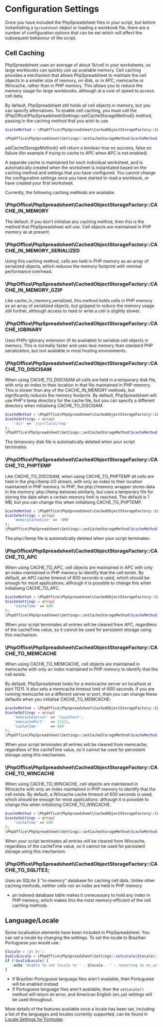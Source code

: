 # Configuration Settings

Once you have included the PhpSpreadsheet files in your script, but
before instantiating a `Spreadsheet` object or loading a workbook file,
there are a number of configuration options that can be set which will
affect the subsequent behaviour of the script.

## Cell Caching

PhpSpreadsheet uses an average of about 1k/cell in your worksheets, so
large workbooks can quickly use up available memory. Cell caching
provides a mechanism that allows PhpSpreadsheet to maintain the cell
objects in a smaller size of memory, on disk, or in APC, memcache or
Wincache, rather than in PHP memory. This allows you to reduce the
memory usage for large workbooks, although at a cost of speed to access
cell data.

By default, PhpSpreadsheet still holds all cell objects in memory, but
you can specify alternatives. To enable cell caching, you must call the
\PhpOffice\PhpSpreadsheet\Settings::setCacheStorageMethod() method,
passing in the caching method that you wish to use.

``` php
$cacheMethod = \PhpOffice\PhpSpreadsheet\CachedObjectStorageFactory::CACHE_IN_MEMORY;

\PhpOffice\PhpSpreadsheet\Settings::setCacheStorageMethod($cacheMethod);
```

setCacheStorageMethod() will return a boolean true on success, false on
failure (for example if trying to cache to APC when APC is not enabled).

A separate cache is maintained for each individual worksheet, and is
automatically created when the worksheet is instantiated based on the
caching method and settings that you have configured. You cannot change
the configuration settings once you have started to read a workbook, or
have created your first worksheet.

Currently, the following caching methods are available.

### \PhpOffice\PhpSpreadsheet\CachedObjectStorageFactory::CACHE\_IN\_MEMORY

The default. If you don't initialise any caching method, then this is
the method that PhpSpreadsheet will use. Cell objects are maintained in
PHP memory as at present.

### \PhpOffice\PhpSpreadsheet\CachedObjectStorageFactory::CACHE\_IN\_MEMORY\_SERIALIZED

Using this caching method, cells are held in PHP memory as an array of
serialized objects, which reduces the memory footprint with minimal
performance overhead.

### \PhpOffice\PhpSpreadsheet\CachedObjectStorageFactory::CACHE\_IN\_MEMORY\_GZIP

Like cache\_in\_memory\_serialized, this method holds cells in PHP
memory as an array of serialized objects, but gzipped to reduce the
memory usage still further, although access to read or write a cell is
slightly slower.

### \PhpOffice\PhpSpreadsheet\CachedObjectStorageFactory::CACHE\_IGBINARY

Uses PHPs igbinary extension (if its available) to serialize cell
objects in memory. This is normally faster and uses less memory than
standard PHP serialization, but isnt available in most hosting
environments.

### \PhpOffice\PhpSpreadsheet\CachedObjectStorageFactory::CACHE\_TO\_DISCISAM

When using CACHE\_TO\_DISCISAM all cells are held in a temporary disk
file, with only an index to their location in that file maintained in
PHP memory. This is slower than any of the CACHE\_IN\_MEMORY methods,
but significantly reduces the memory footprint. By default,
PhpSpreadsheet will use PHP's temp directory for the cache file, but you
can specify a different directory when initialising CACHE\_TO\_DISCISAM.

``` php
$cacheMethod = \PhpOffice\PhpSpreadsheet\CachedObjectStorageFactory::CACHE_TO_DISCISAM;
$cacheSettings = array(
    'dir' => '/usr/local/tmp'
);
\PhpOffice\PhpSpreadsheet\Settings::setCacheStorageMethod($cacheMethod, $cacheSettings);
```

The temporary disk file is automatically deleted when your script
terminates.

### \PhpOffice\PhpSpreadsheet\CachedObjectStorageFactory::CACHE\_TO\_PHPTEMP

Like CACHE\_TO\_DISCISAM, when using CACHE\_TO\_PHPTEMP all cells are
held in the php://temp I/O stream, with only an index to their location
maintained in PHP memory. In PHP, the php://memory wrapper stores data
in the memory: php://temp behaves similarly, but uses a temporary file
for storing the data when a certain memory limit is reached. The default
is 1 MB, but you can change this when initialising CACHE\_TO\_PHPTEMP.

``` php
$cacheMethod = \PhpOffice\PhpSpreadsheet\CachedObjectStorageFactory::CACHE_TO_PHPTEMP;
$cacheSettings = array(
    'memoryCacheSize' => '8MB'
);
\PhpOffice\PhpSpreadsheet\Settings::setCacheStorageMethod($cacheMethod, $cacheSettings);
```

The php://temp file is automatically deleted when your script
terminates.

### \PhpOffice\PhpSpreadsheet\CachedObjectStorageFactory::CACHE\_TO\_APC

When using CACHE\_TO\_APC, cell objects are maintained in APC with only
an index maintained in PHP memory to identify that the cell exists. By
default, an APC cache timeout of 600 seconds is used, which should be
enough for most applications: although it is possible to change this
when initialising CACHE\_TO\_APC.

``` php
$cacheMethod = \PhpOffice\PhpSpreadsheet\CachedObjectStorageFactory::CACHE_TO_APC;
$cacheSettings = array(
    'cacheTime' => 600
);
\PhpOffice\PhpSpreadsheet\Settings::setCacheStorageMethod($cacheMethod, $cacheSettings);
```

When your script terminates all entries will be cleared from APC,
regardless of the cacheTime value, so it cannot be used for persistent
storage using this mechanism.

### \PhpOffice\PhpSpreadsheet\CachedObjectStorageFactory::CACHE\_TO\_MEMCACHE

When using CACHE\_TO\_MEMCACHE, cell objects are maintained in memcache
with only an index maintained in PHP memory to identify that the cell
exists.

By default, PhpSpreadsheet looks for a memcache server on localhost at
port 11211. It also sets a memcache timeout limit of 600 seconds. If you
are running memcache on a different server or port, then you can change
these defaults when you initialise CACHE\_TO\_MEMCACHE:

``` php
$cacheMethod = \PhpOffice\PhpSpreadsheet\CachedObjectStorageFactory::CACHE_TO_MEMCACHE;
$cacheSettings = array(
    'memcacheServer' => 'localhost',
    'memcachePort'   => 11211,
    'cacheTime'      => 600
);
\PhpOffice\PhpSpreadsheet\Settings::setCacheStorageMethod($cacheMethod, $cacheSettings);
```

When your script terminates all entries will be cleared from memcache,
regardless of the cacheTime value, so it cannot be used for persistent
storage using this mechanism.

### \PhpOffice\PhpSpreadsheet\CachedObjectStorageFactory::CACHE\_TO\_WINCACHE

When using CACHE\_TO\_WINCACHE, cell objects are maintained in Wincache
with only an index maintained in PHP memory to identify that the cell
exists. By default, a Wincache cache timeout of 600 seconds is used,
which should be enough for most applications: although it is possible to
change this when initialising CACHE\_TO\_WINCACHE.

``` php
$cacheMethod = \PhpOffice\PhpSpreadsheet\CachedObjectStorageFactory::CACHE_TO_WINCACHE;
$cacheSettings = array(
    'cacheTime' => 600
);
\PhpOffice\PhpSpreadsheet\Settings::setCacheStorageMethod($cacheMethod, $cacheSettings);
```

When your script terminates all entries will be cleared from Wincache,
regardless of the cacheTime value, so it cannot be used for persistent
storage using this mechanism.

### \PhpOffice\PhpSpreadsheet\CachedObjectStorageFactory::CACHE\_TO\_SQLITE3;

Uses an SQLite 3 "in-memory" database for caching cell data. Unlike
other caching methods, neither cells nor an index are held in PHP memory
- an indexed database table makes it unnecessary to hold any index in
PHP memory, which makes this the most memory-efficient of the cell
caching methods.

## Language/Locale

Some localisation elements have been included in PhpSpreadsheet. You can
set a locale by changing the settings. To set the locale to Brazilian
Portuguese you would use:

``` php
$locale = 'pt_br';
$validLocale = \PhpOffice\PhpSpreadsheet\Settings::setLocale($locale);
if (!$validLocale) {
    echo 'Unable to set locale to ' . $locale . " - reverting to en_us" . PHP_EOL;
}
```

- If Brazilian Portuguese language files aren't available, then Portuguese
will be enabled instead
- If Portuguese language files aren't available,
then the `setLocale()` method will return an error, and American English
(en\_us) settings will be used throughout.

More details of the features available once a locale has been set,
including a list of the languages and locales currently supported, can
be found in [Locale Settings for
Formulae](./recipes.md#locale-settings-for-formulae).

